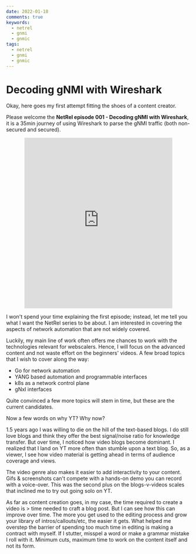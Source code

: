 ```yaml
---
date: 2022-01-18
comments: true
keywords:
  - netrel
  - gnmi
  - gnmic
tags:
  - netrel
  - gnmi
  - gnmic
---
```


# Decoding gNMI with Wireshark

Okay, here goes my first attempt fitting the shoes of a content creator.

Please welcome the **NetRel episode 001 - Decoding gNMI with Wireshark**, it is a 35min journey of using Wireshark to parse the gNMI traffic (both non-secured and secured).

<center>
<iframe type="text/html"
    width="80%"
    height="465"
    src="https://www.youtube.com/embed/gRqBMTRKDfE"
    frameborder="0">
</iframe>
</center>

I won't spend your time explaining the first episode; instead, let me tell you what I want the NetRel series to be about. I am interested in covering the aspects of network automation that are not widely covered.

<!-- more -->

Luckily, my main line of work often offers me chances to work with the technologies relevant for webscalers. Hence, I will focus on the advanced content and not waste effort on the beginners' videos. A few broad topics that I wish to cover along the way:

- Go for network automation
- YANG based automation and programmable interfaces
- k8s as a network control plane
- gNxI interfaces

Quite convinced a few more topics will stem in time, but these are the current candidates.

Now a few words on why YT? Why now?

1.5 years ago I was willing to die on the hill of the text-based blogs. I do still love blogs and think they offer the best signal/noise ratio for knowledge transfer. But over time, I noticed how video blogs become dominant. I realized that I land on YT more often than stumble upon a text blog. So, as a viewer, I see how video material is getting ahead in terms of audience coverage and views.

The video genre also makes it easier to add interactivity to your content. Gifs & screenshots can't compete with a hands-on demo you can record with a voice-over. This was the second plus on the blogs-v-videos scales that inclined me to try out going solo on YT.

As far as content creation goes, in my case, the time required to create a video is > time needed to craft a blog post. But I can see how this can improve over time. The more you get used to the editing process and grow your library of intros/callouts/etc, the easier it gets. What helped me overstep the barrier of spending too much time in editing is making a contract with myself. If I stutter, misspel a word or make a grammar mistake I roll with it. Minimum cuts, maximum time to work on the content itself and not its form.
